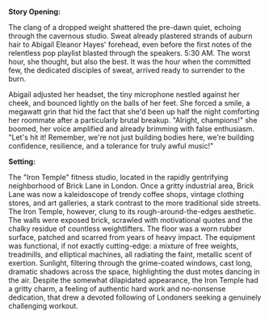 **Story Opening:**

The clang of a dropped weight shattered the pre-dawn quiet, echoing through the cavernous studio. Sweat already plastered strands of auburn hair to Abigail Eleanor Hayes' forehead, even before the first notes of the relentless pop playlist blasted through the speakers. 5:30 AM. The worst hour, she thought, but also the best. It was the hour when the committed few, the dedicated disciples of sweat, arrived ready to surrender to the burn.

Abigail adjusted her headset, the tiny microphone nestled against her cheek, and bounced lightly on the balls of her feet. She forced a smile, a megawatt grin that hid the fact that she'd been up half the night comforting her roommate after a particularly brutal breakup. "Alright, champions!" she boomed, her voice amplified and already brimming with false enthusiasm. "Let's hit it! Remember, we're not just building bodies here, we're building confidence, resilience, and a tolerance for truly awful music!"

**Setting:**

The "Iron Temple" fitness studio, located in the rapidly gentrifying neighborhood of Brick Lane in London. Once a gritty industrial area, Brick Lane was now a kaleidoscope of trendy coffee shops, vintage clothing stores, and art galleries, a stark contrast to the more traditional side streets. The Iron Temple, however, clung to its rough-around-the-edges aesthetic. The walls were exposed brick, scrawled with motivational quotes and the chalky residue of countless weightlifters. The floor was a worn rubber surface, patched and scarred from years of heavy impact. The equipment was functional, if not exactly cutting-edge: a mixture of free weights, treadmills, and elliptical machines, all radiating the faint, metallic scent of exertion. Sunlight, filtering through the grime-coated windows, cast long, dramatic shadows across the space, highlighting the dust motes dancing in the air. Despite the somewhat dilapidated appearance, the Iron Temple had a gritty charm, a feeling of authentic hard work and no-nonsense dedication, that drew a devoted following of Londoners seeking a genuinely challenging workout.
